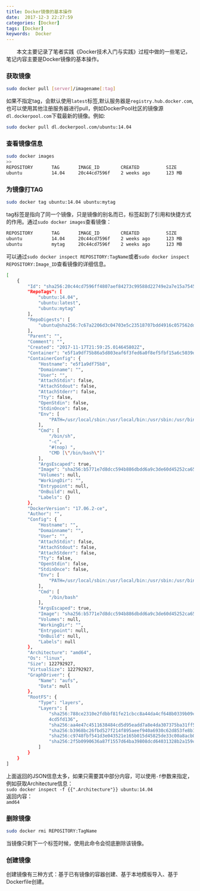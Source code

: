 ```yaml
---
title: Docker镜像的基本操作
date:  2017-12-3 22:27:59
categories: [Docker]
tags: [Docker]
keywords:  Docker
---
```

&emsp;&emsp;本文主要记录了笔者实践《Docker技术入门与实践》过程中做的一些笔记，笔记内容主要是Docker镜像的基本操作。
<!--more-->

### 获取镜像

``` bash
sudo docker pull [server]/imagename[:tag]
```

如果不指定tag，会默认使用`latest`标签,默认服务器是`registry.hub.docker.com`,也可以使用其他注册服务器进行pull，例如DockerPool社区的镜像源`dl.dockerpool.com`下载最新的镜像。例如:

``` bash
sudo docker pull dl.dockerpool.com/ubuntu:14.04
```

### 查看镜像信息
``` bash
sudo docker images
>>
REPOSITORY       TAG       IMAGE_ID        CREATED          SIZE
ubuntu           14.04     20c44cd7596f    2 weeks ago      123 MB
```
### 为镜像打TAG
``` bash
sudo docker tag ubuntu:14.04 ubuntu:mytag
```
tag标签是指向了同一个镜像，只是镜像的别名而已，标签起到了引用和快捷方式的作用。通过`sudo docker images`查看镜像：
``` bash
REPOSITORY       TAG       IMAGE_ID        CREATED          SIZE
ubuntu           14.04     20c44cd7596f    2 weeks ago      123 MB
ubuntu           mytag     20c44cd7596f    2 weeks ago      123 MB
```
可以通过`sudo docker inspect REPOSITORY:TagName`或者`sudo docker inspect REPOSITORY:Image_ID`查看镜像的详细信息。
``` bash
[
    {
        "Id": "sha256:20c44cd7596ff4807aef84273c99588d22749e2a7e15a7545ac96347baa65eda",
        "RepoTags": [
            "ubuntu:14.04",
            "ubuntu:latest",
            "ubuntu:mytag"
        ],
        "RepoDigests": [
            "ubuntu@sha256:7c67a2206d3c04703e5c23518707bdd4916c057562dd51c74b99b2ba26af0f79"
        ],
        "Parent": "",
        "Comment": "",
        "Created": "2017-11-17T21:59:25.014645802Z",
        "Container": "e5f1a9df75b86a5d803eaf6f3fed6a0f8ef5fbf15a6c5039df087e4348ed8171",
        "ContainerConfig": {
            "Hostname": "e5f1a9df75b8",
            "Domainname": "",
            "User": "",
            "AttachStdin": false,
            "AttachStdout": false,
            "AttachStderr": false,
            "Tty": false,
            "OpenStdin": false,
            "StdinOnce": false,
            "Env": [
                "PATH=/usr/local/sbin:/usr/local/bin:/usr/sbin:/usr/bin:/sbin:/bin"
            ],
            "Cmd": [
                "/bin/sh",
                "-c",
                "#(nop) ",
                "CMD [\"/bin/bash\"]"
            ],
            "ArgsEscaped": true,
            "Image": "sha256:b5771e7d8dcc594b886dbdd6a9c3de60d45252ca657dfdff6e1d996728dfa2cd",
            "Volumes": null,
            "WorkingDir": "",
            "Entrypoint": null,
            "OnBuild": null,
            "Labels": {}
        },
        "DockerVersion": "17.06.2-ce",
        "Author": "",
        "Config": {
            "Hostname": "",
            "Domainname": "",
            "User": "",
            "AttachStdin": false,
            "AttachStdout": false,
            "AttachStderr": false,
            "Tty": false,
            "OpenStdin": false,
            "StdinOnce": false,
            "Env": [
                "PATH=/usr/local/sbin:/usr/local/bin:/usr/sbin:/usr/bin:/sbin:/bin"
            ],
            "Cmd": [
                "/bin/bash"
            ],
            "ArgsEscaped": true,
            "Image": "sha256:b5771e7d8dcc594b886dbdd6a9c3de60d45252ca657dfdff6e1d996728dfa2cd",
            "Volumes": null,
            "WorkingDir": "",
            "Entrypoint": null,
            "OnBuild": null,
            "Labels": null
        },
        "Architecture": "amd64",
        "Os": "linux",
        "Size": 122792927,
        "VirtualSize": 122792927,
        "GraphDriver": {
            "Name": "aufs",
            "Data": null
        },
        "RootFS": {
            "Type": "layers",
            "Layers": [
                "sha256:788ce2310e2fdbbf81fe21cbcc8a44da4cf648b0339b09c221abacb
                4cd5fd136",
                "sha256:aa4e47c4511638484cd5d95eadd7a8e4da307375ba31ff50d47aa9065dce01e0",
                "sha256:b3968bc26fbd527f214f895aeef940a6930c62d853fe8b12bd479f0b53518150",
                "sha256:c9748fbf541d3e043521e165b015d45825de33c00a8acb037443cfbd0cb5e677",
                "sha256:2f5b0990636a87f1557d64ba39808dcd64031328b2a159c5805115b8e725bbbc"
            ]
        }
    }
]
```
上面返回的JSON信息太多，如果只需要其中部分内容，可以使用`-f`参数来指定，例如获取Architecture信息：</br>
`sudo docker inspect -f {{".Architecture"}} ubuntu:14.04`</br>
返回内容：</br>
`amd64`</br>
### 删除镜像
``` bash
sudo docker rmi REPOSITORY:TagName
```
当镜像只剩下一个标签时候，使用此命令会彻底删除该镜像。
### 创建镜像 
创建镜像有三种方式：基于已有镜像的容器创建、基于本地模板导入、基于Dockerfile创建。



